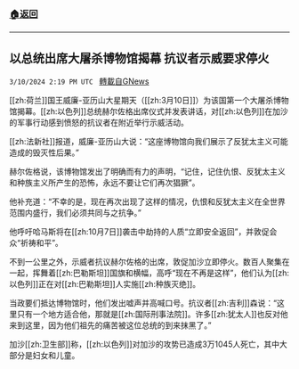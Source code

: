###  [:house:返回](README.md)
---


## 以总统出席大屠杀博物馆揭幕 抗议者示威要求停火
`3/10/2024 2:19 PM UTC ` [轉載自GNews](https://gnews.org/articles/2381962)

[[zh:荷兰]]国王威廉-亚历山大星期天（[[zh:3月10日]]）为该国第一个大屠杀博物馆揭幕。[[zh:以色列]]总统赫尔佐格出席仪式并发表讲话，对[[zh:以色列]]在加沙的军事行动感到愤怒的抗议者在附近举行示威活动。

[[zh:法新社]]报道，威廉-亚历山大说：“这座博物馆向我们展示了反犹太主义可能造成的毁灭性后果。”

赫尔佐格说，该博物馆发出了明确而有力的声明，“记住，记住仇恨、反犹太主义和种族主义所产生的恐怖，永远不要让它们再次猖獗”。

他补充道：“不幸的是，现在再次出现了这样的情况，仇恨和反犹太主义在全世界范围内盛行，我们必须共同与之抗争。”

他呼吁哈马斯将在[[zh:10月7日]]袭击中劫持的人质“立即安全返回”，并敦促会众“祈祷和平”。

不到一公里之外，示威者抗议赫尔佐格的出席，敦促加沙立即停火。数百人聚集在一起，挥舞着[[zh:巴勒斯坦]]国旗和横幅，高呼“现在不再是这样”，他们认为[[zh:以色列]]正在对[[zh:巴勒斯坦]]人实施[[zh:种族灭绝]]。

当政要们抵达博物馆时，他们发出嘘声并高喊口号。抗议者[[zh:吉利]]森说：“这里只有一个地方适合他，那就是[[zh:国际刑事法院]]。许多[[zh:犹太人]]也反对他来到这里，因为他们祖先的痛苦被这位总统的到来抹黑了。”

加沙[[zh:卫生部]]称，[[zh:以色列]]对加沙的攻势已造成3万1045人死亡，其中大部分是妇女和儿童。
